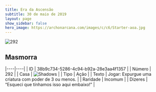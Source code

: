 ```yaml
---
title: Era da Ascensão
subtitle: 30 de maio de 2019
layout: page
show_sidebar: false
hero_image: https://archonarcana.com/images/c/c6/Starter-aoa.jpg
---
```


![292](https://cdn.keyforgegame.com/media/card_front/pt/435_292_WF2FP4FMF75V_pt.png)

## Masmorra

|----|----|
| ID | 38b9c734-5286-4c94-b92a-28e3aa4f1357 |
| Número | 292 |
| Casa | ![Shadows](https://archonarcana.com/images/thumb/e/ee/Shadows.png/22px-Shadows.png "Sombras") |
| Tipo | Ação |
| Texto | Jogar: Expurgue uma criatura com poder de 3 ou menos. |
| Raridade | Incomum |
| Dizeres | “Esqueci que tínhamos isso aqui embaixo!” |